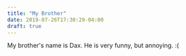 ```yaml
---
title: "My Brother"
date: 2019-07-26T17:30:29-04:00
draft: true
---
```

My brother's name is Dax. He is very funny, but annoying. :( 
